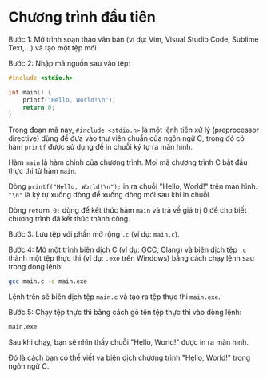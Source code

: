 # Chương trình đầu tiên

Bước 1: Mở trình soạn thảo văn bản (ví dụ: Vim, Visual Studio Code, Sublime Text,...) và tạo một tệp mới.

Bước 2: Nhập mã nguồn sau vào tệp:

```c
#include <stdio.h>

int main() {
    printf("Hello, World!\n");
    return 0;
}
```

Trong đoạn mã này, `#include <stdio.h>` là một lệnh tiền xử lý (preprocessor directive) dùng để đưa vào thư viện chuẩn của ngôn ngữ C, trong đó có hàm `printf` được sử dụng để in chuỗi ký tự ra màn hình.

Hàm `main` là hàm chính của chương trình. Mọi mã chương trình C bắt đầu thực thi từ hàm `main`.

Dòng `printf("Hello, World!\n");` in ra chuỗi "Hello, World!" trên màn hình. `"\n"` là ký tự xuống dòng để xuống dòng mới sau khi in chuỗi.

Dòng `return 0;` dùng để kết thúc hàm `main` và trả về giá trị 0 để cho biết chương trình đã kết thúc thành công.

Bước 3: Lưu tệp với phần mở rộng `.c` (ví dụ: `main.c`).

Bước 4: Mở một trình biên dịch C (ví dụ: GCC, Clang) và biên dịch tệp `.c` thành một tệp thực thi (ví dụ: `.exe` trên Windows) bằng cách chạy lệnh sau trong dòng lệnh:

``` bash
gcc main.c -o main.exe
```

Lệnh trên sẽ biên dịch tệp `main.c` và tạo ra tệp thực thi `main.exe`.

Bước 5: Chạy tệp thực thi bằng cách gõ tên tệp thực thi vào dòng lệnh:

```bash
main.exe
```

Sau khi chạy, bạn sẽ nhìn thấy chuỗi "Hello, World!" được in ra màn hình.

Đó là cách bạn có thể viết và biên dịch chương trình "Hello, World!" trong ngôn ngữ C.
